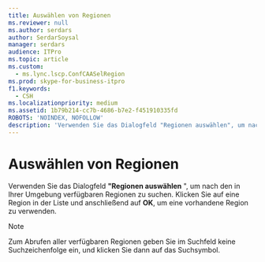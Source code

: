 ```yaml
---
title: Auswählen von Regionen
ms.reviewer: null
ms.author: serdars
author: SerdarSoysal
manager: serdars
audience: ITPro
ms.topic: article
ms.custom:
  - ms.lync.lscp.ConfCAASelRegion
ms.prod: skype-for-business-itpro
f1.keywords:
  - CSH
ms.localizationpriority: medium
ms.assetid: 1b79b214-cc7b-4686-b7e2-f451910335fd
ROBOTS: 'NOINDEX, NOFOLLOW'
description: 'Verwenden Sie das Dialogfeld "Regionen auswählen", um nach den in Ihrer Umgebung verfügbaren Regionen zu suchen. Klicken Sie auf eine Region in der Liste und anschließend auf OK, um eine vorhandene Region zu verwenden.'
---
```


# <a name="select-regions"></a>Auswählen von Regionen
 
Verwenden Sie das Dialogfeld **"Regionen auswählen** ", um nach den in Ihrer Umgebung verfügbaren Regionen zu suchen. Klicken Sie auf eine Region in der Liste und anschließend auf **OK**, um eine vorhandene Region zu verwenden.
  
> [!NOTE]
> Zum Abrufen aller verfügbaren Regionen geben Sie im Suchfeld keine Suchzeichenfolge ein, und klicken Sie dann auf das Suchsymbol. 
  

